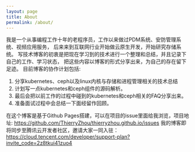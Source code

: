 ```yaml
---
layout: page
title: About
permalink: /about/
---
```

  我是一个从事编程工作十年的老程序员，工作以来做过PDM系统、安防管理系统、视频应用服务，
后来来到互联网行业开始做云原生开发，开始研究存储系统。
  写技术博客的初衷是把现在学习到的技术进行一个整理和总结，并且记录下自己的工作、学习状态，
把这些内容以博客的形式分享出来，为自己的存在留下足迹。
  目前博客的协作计划包括:
1. 分享kubernetes、ceph以及linux内核与存储和进程管理相关的技术总结
2. 计划写一点kubernetes和ceph组件的源码解析。
3. 最后会把以前工作的过程中碰到的kubernetes和ceph相关的FAQ分享出来。
4. 准备面试过程中会总结一下面经留作回顾。

  在这个博客是基于Github Pages搭建，可以在项目的issue里面给我浏览，项目地址: https://github.com/ThierryZhou/thierryzhou.github.io/issues
  我的博客即将同步至腾讯云开发者社区，邀请大家一同入驻：https://cloud.tencent.com/developer/support-plan?invite_code=2z8tkui41zuo4